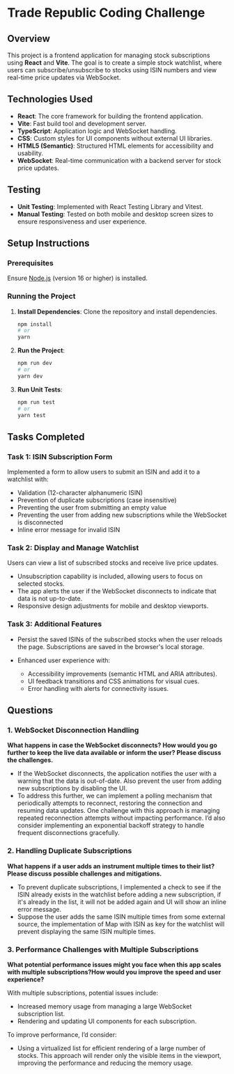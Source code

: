 # Trade Republic Coding Challenge

## Overview

This project is a frontend application for managing stock subscriptions using **React** and **Vite**. The goal is to create a simple stock watchlist, where users can subscribe/unsubscribe to stocks using ISIN numbers and view real-time price updates via WebSocket.

## Technologies Used

- **React**: The core framework for building the frontend application.
- **Vite**: Fast build tool and development server.
- **TypeScript**: Application logic and WebSocket handling.
- **CSS**: Custom styles for UI components without external UI libraries.
- **HTML5 (Semantic)**: Structured HTML elements for accessibility and usability.
- **WebSocket**: Real-time communication with a backend server for stock price updates.

## Testing

- **Unit Testing**: Implemented with React Testing Library and Vitest.
- **Manual Testing**: Tested on both mobile and desktop screen sizes to ensure responsiveness and user experience.

## Setup Instructions

### Prerequisites

Ensure [Node.js](https://nodejs.org) (version 16 or higher) is installed.

### Running the Project

1. **Install Dependencies**: Clone the repository and install dependencies.

   ```bash
   npm install
   # or
   yarn
   ```

2. **Run the Project**:

   ```bash
   npm run dev
   # or
   yarn dev
   ```

3. **Run Unit Tests**:

   ```bash
   npm run test
   # or
   yarn test
   ```

## Tasks Completed

### Task 1: ISIN Subscription Form

Implemented a form to allow users to submit an ISIN and add it to a watchlist with:

- Validation (12-character alphanumeric ISIN)
- Prevention of duplicate subscriptions (case insensitive)
- Preventing the user from submitting an empty value
- Preventing the user from adding new subscriptions while the WebSocket is disconnected
- Inline error message for invalid ISIN

### Task 2: Display and Manage Watchlist

Users can view a list of subscribed stocks and receive live price updates.

- Unsubscription capability is included, allowing users to focus on selected stocks.
- The app alerts the user if the WebSocket disconnects to indicate that data is not up-to-date.
- Responsive design adjustments for mobile and desktop viewports.

### Task 3: Additional Features

- Persist the saved ISINs of the subscribed stocks when the user reloads the page. Subscriptions are saved in the browser's local storage.

- Enhanced user experience with:
  - Accessibility improvements (semantic HTML and ARIA attributes).
  - UI feedback transitions and CSS animations for visual cues.
  - Error handling with alerts for connectivity issues.

## Questions

### 1. WebSocket Disconnection Handling

**What happens in case the WebSocket disconnects? How would you go further to keep the live data available or inform the user? Please discuss the challenges.**

- If the WebSocket disconnects, the application notifies the user with a warning that the data is out-of-date. Also prevent the user from adding new subscriptions by disabling the UI.
- To address this further, we can implement a polling mechanism that periodically attempts to reconnect, restoring the connection and resuming data updates. One challenge with this approach is managing repeated reconnection attempts without impacting performance. I’d also consider implementing an exponential backoff strategy to handle frequent disconnections gracefully.

### 2. Handling Duplicate Subscriptions

**What happens if a user adds an instrument multiple times to their list? Please discuss possible challenges and mitigations.**

- To prevent duplicate subscriptions, I implemented a check to see if the ISIN already exists in the watchlist before adding a new subscription, if it's already in the list, it will not be added again and UI will show an inline error message.
- Suppose the user adds the same ISIN multiple times from some external source, the implementation of Map with ISIN as key for the watchlist will prevent displaying the same ISIN multiple times.

### 3. Performance Challenges with Multiple Subscriptions

**What potential performance issues might you face when this app scales with multiple subscriptions?How would you improve the speed and user experience?**

With multiple subscriptions, potential issues include:

- Increased memory usage from managing a large WebSocket subscription list.
- Rendering and updating UI components for each subscription.

To improve performance, I’d consider:

- Using a virtualized list for efficient rendering of a large number of stocks. This approach will render only the visible items in the viewport, improving the performance and reducing the memory usage.
